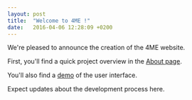 ```yaml
---
layout: post
title:  "Welcome to 4ME !"
date:   2016-04-06 12:28:09 +0200
---
```

We're pleased to announce the creation of the 4ME website.

First, you'll find a quick project overview in the [About page][about-page].

You'll also find a [demo][demo-page] of the user interface.

Expect updates about the development process here.

[about-page]: about
[demo-page]: demo
